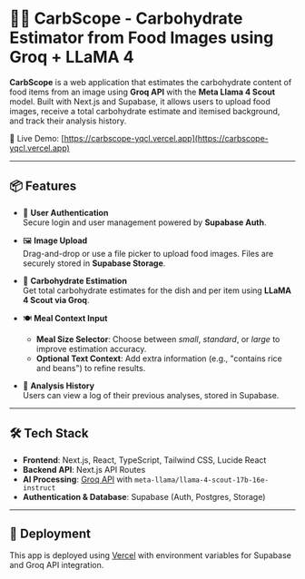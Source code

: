 # 🍔🔬 CarbScope - Carbohydrate Estimator from Food Images using Groq + LLaMA 4

**CarbScope** is a web application that estimates the carbohydrate content of food items from an image using **Groq API** with the **Meta Llama 4 Scout** model. Built with Next.js and Supabase, it allows users to upload food images, receive a total carbohydrate estimate and itemised background, and track their analysis history.

🔗 Live Demo: [https://carbscope-yqcl.vercel.app](https://carbscope-yqcl.vercel.app)

---

## 📦 Features

- 🔐 **User Authentication**  
  Secure login and user management powered by **Supabase Auth**.

- 🖼️ **Image Upload**  
  Drag-and-drop or use a file picker to upload food images. Files are securely stored in **Supabase Storage**.

- 🧮 **Carbohydrate Estimation**  
  Get total carbohydrate estimates for the dish and per item using **LLaMA 4 Scout via Groq**.

- 🍽️ **Meal Context Input**  
  - **Meal Size Selector**: Choose between *small*, *standard*, or *large* to improve estimation accuracy.  
  - **Optional Text Context**: Add extra information (e.g., "contains rice and beans") to refine results.

- 📜 **Analysis History**  
  Users can view a log of their previous analyses, stored in Supabase.
  
---

## 🛠️ Tech Stack

- **Frontend**: Next.js, React, TypeScript, Tailwind CSS, Lucide React  
- **Backend API**: Next.js API Routes
- **AI Processing**: [Groq API](https://groq.com/) with `meta-llama/llama-4-scout-17b-16e-instruct`  
- **Authentication & Database**: Supabase (Auth, Postgres, Storage)

---

## 🚀 Deployment

This app is deployed using [Vercel](https://vercel.com/) with environment variables for Supabase and Groq API integration.
